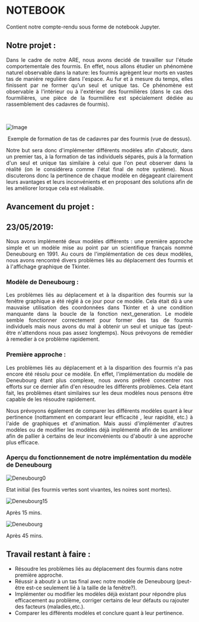 # NOTEBOOK
Contient notre compte-rendu sous forme de notebook Jupyter.

## Notre projet :

<p align="justify">
Dans le cadre de notre ARE, nous avons decidé de travailler sur l'étude comportementale des fourmis. En effet, nous allons étudier un phénomène naturel observable dans la nature: les fourmis agrègent leur morts en vastes tas de maniére regulière dans l'espace. Au fur et à mesure du temps, elles finissent par ne former qu'un seul et unique tas. Ce phénomène est observable à l'intérieur ou à l'extérieur des fourmilières (dans le cas des fourmilières, une pièce de la fourmilière est spécialement dédiée au rassemblement des cadavres de fourmis).
</p>

<br/>

![Image](https://www.researchgate.net/profile/Guy_Theraulaz/publication/6780365/figure/fig3/AS:394664680149009@1471106800860/Spatio-temporal-dynamics-Typical-spatio-temporal-dynamics-of-corpse-clustering-by-ants.png)<br/>
<p align="center"> Exemple de formation de tas de cadavres par des fourmis (vue de dessus).</p>

<p align="justify">
Notre but sera donc d'implémenter différents modèles afin d'aboutir, dans un premier tas, à la formation de tas individuels séparés, puis à la formation d'un seul et unique tas similaire à celui que l'on peut observer dans la réalité (on le considèrera comme l'état final de notre système). Nous discuterons donc la pertinence de chaque modèle en dégageant clairement leurs avantages et leurs inconvénients et en proposant des solutions afin de les améliorer lorsque cela est réalisable.</p> 
</p>

## Avancement du projet :

## 23/05/2019:
<p align="justify">
Nous avons implémenté deux modèles différents : une première approche simple et un modèle mise au point par un scientifique français nommé Deneubourg en 1991. Au cours de l'implémentation de ces deux modèles, nous avons rencontré divers problèmes liés au déplacement des fourmis et à l'affichage graphique de Tkinter.
</p>

### Modèle de Deneubourg :
<p align="justify"> Les problèmes liés au déplacement et à la disparition des fourmis sur la fenêtre graphique a été réglé à ce jour pour ce modèle. Cela était dû à une mauvaise utilisation des coordonnées dans Tkinter et à une condition manquante dans la boucle de la fonction next_generation. Le modèle semble fonctionner correctement pour former des tas de fourmis individuels mais nous avons du mal à obtenir un seul et unique tas (peut-être n'attendons nous pas assez longtemps). Nous prévoyons de remédier à remedier à ce problème rapidement.

### Première approche :
<p align="justify"> Les problèmes liés au déplacement et à la disparition des fourmis n'a pas encore été résolu pour ce modèle. En effet, l'implémentation du modèle de Deneubourg étant plus complexe, nous avons préféré concentrer nos efforts sur ce dernier afin d'en résoudre les différents problèmes. Cela étant fait, les problèmes étant similaires sur les deux modèles nous pensons être capable de les résoudre rapidement.</p>

<p align="justify"> Nous prévoyons également de comparer les différents modèles quant à leur pertinence (nottamment en comparant leur efficacité , leur rapidité, etc.) à l'aide de graphiques et d'animation. Mais aussi d'implémenter d'autres modèles ou de modifier les modèles déjà implémenté afin de les améliorer afin de pallier à certains de leur inconvénients ou d'aboutir à une approche plus efficace. </p>

### Aperçu du fonctionnement de notre implémentation du modèle de Deneubourg

![Deneubourg0](https://user-images.githubusercontent.com/47559664/54881002-9c1a6500-4e4b-11e9-9e10-fb232ff9d672.png)
<p>Etat initial (les fourmis vertes sont vivantes, les noires sont mortes).</p>

![Deneubourg15](https://user-images.githubusercontent.com/47559664/54881003-9c1a6500-4e4b-11e9-98f4-abe4d10c121c.png)
<p>Après 15 mins.</p>

![Deneubourg](https://user-images.githubusercontent.com/47559664/54881001-9c1a6500-4e4b-11e9-9692-35f94c037291.png)
<p>Après 45 mins.</p>

## Travail restant à faire :

- Résoudre les problèmes liés au déplacement des fourmis dans notre première approche.
- Réussir à aboutir à un tas final avec notre modèle de Deneubourg (peut-être est-ce seulement lié à la taille de la fenêtre?).
- Implémenter ou modifier les modèles déjà existant pour répondre plus efficacement au problème, corriger certains de leur défauts ou rajouter des facteurs (maladies,etc.).
- Comparer les différents modèles et conclure quant à leur pertinence.

